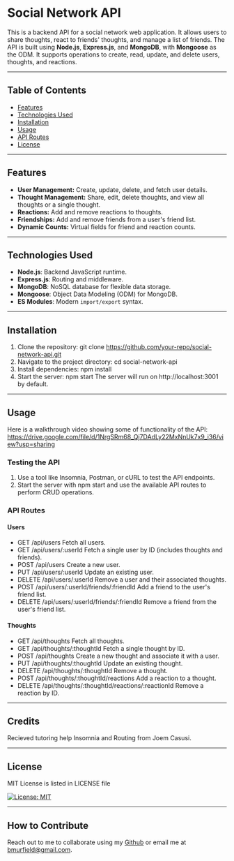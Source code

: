 # Social Network API

This is a backend API for a social network web application. It allows users to share thoughts, react to friends' thoughts, and manage a list of friends. The API is built using **Node.js**, **Express.js**, and **MongoDB**, with **Mongoose** as the ODM. It supports operations to create, read, update, and delete users, thoughts, and reactions.

---

## Table of Contents
- [Features](#features)
- [Technologies Used](#technologies-used)
- [Installation](#installation)
- [Usage](#usage)
- [API Routes](#api-routes)
- [License](#license)

---

## Features
- **User Management:** Create, update, delete, and fetch user details.
- **Thought Management:** Share, edit, delete thoughts, and view all thoughts or a single thought.
- **Reactions:** Add and remove reactions to thoughts.
- **Friendships:** Add and remove friends from a user's friend list.
- **Dynamic Counts:** Virtual fields for friend and reaction counts.

---

## Technologies Used
- **Node.js**: Backend JavaScript runtime.
- **Express.js**: Routing and middleware.
- **MongoDB**: NoSQL database for flexible data storage.
- **Mongoose**: Object Data Modeling (ODM) for MongoDB.
- **ES Modules**: Modern `import/export` syntax.

---

## Installation
1. Clone the repository:
   git clone https://github.com/your-repo/social-network-api.git
2. Navigate to the project directory:
    cd social-network-api
3. Install dependencies:
    npm install
4. Start the server:
    npm start
The server will run on http://localhost:3001 by default.

---

## Usage
Here is a walkthrough video showing some of functionality of the API:
https://drive.google.com/file/d/1NrgSRm68_Qj7DAdLy22MxNnUk7x9_i36/view?usp=sharing

### Testing the API
1. Use a tool like Insomnia, Postman, or cURL to test the API endpoints.
2. Start the server with npm start and use the available API routes to perform CRUD operations.

### API Routes
#### Users
- GET /api/users
Fetch all users.
- GET /api/users/:userId
Fetch a single user by ID (includes thoughts and friends).
- POST /api/users
Create a new user.
- PUT /api/users/:userId
Update an existing user.
- DELETE /api/users/:userId
Remove a user and their associated thoughts.
- POST /api/users/:userId/friends/:friendId
Add a friend to the user's friend list.
- DELETE /api/users/:userId/friends/:friendId
Remove a friend from the user's friend list.
#### Thoughts
- GET /api/thoughts
Fetch all thoughts.
- GET /api/thoughts/:thoughtId
Fetch a single thought by ID.
- POST /api/thoughts
Create a new thought and associate it with a user.
- PUT /api/thoughts/:thoughtId
Update an existing thought.
- DELETE /api/thoughts/:thoughtId
Remove a thought.
- POST /api/thoughts/:thoughtId/reactions
Add a reaction to a thought.
- DELETE /api/thoughts/:thoughtId/reactions/:reactionId
Remove a reaction by ID.


---

## Credits

Recieved tutoring help Insomnia and Routing from Joem Casusi. 

---

## License

MIT License is listed in LICENSE file

[![License: MIT](https://img.shields.io/badge/License-MIT-yellow.svg)](https://opensource.org/licenses/MIT)

---

## How to Contribute

Reach out to me to collaborate using my [Github](https://github.com/bmurfield) or email me at bmurfield@gmail.com.
